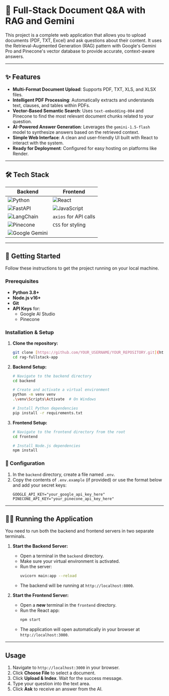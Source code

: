 # 📄 Full-Stack Document Q&A with RAG and Gemini

This project is a complete web application that allows you to upload documents (PDF, TXT, Excel) and ask questions about their content. It uses the Retrieval-Augmented Generation (RAG) pattern with Google's Gemini Pro and Pinecone's vector database to provide accurate, context-aware answers.




---

## ✨ Features

* **Multi-Format Document Upload**: Supports PDF, TXT, XLS, and XLSX files.
* **Intelligent PDF Processing**: Automatically extracts and understands text, clauses, and tables within PDFs.
* **Vector-Based Semantic Search**: Uses `text-embedding-004` and Pinecone to find the most relevant document chunks related to your question.
* **AI-Powered Answer Generation**: Leverages the `gemini-1.5-flash` model to synthesize answers based on the retrieved context.
* **Simple Web Interface**: A clean and user-friendly UI built with React to interact with the system.
* **Ready for Deployment**: Configured for easy hosting on platforms like Render.

---

## 🛠️ Tech Stack

| Backend                                                                                      | Frontend                                                       |
| -------------------------------------------------------------------------------------------- | -------------------------------------------------------------- |
| ![Python](https://img.shields.io/badge/python-3670A0?style=for-the-badge&logo=python&logoColor=ffdd54) | ![React](https://img.shields.io/badge/react-%2320232a.svg?style=for-the-badge&logo=react&logoColor=%2361DAFB) |
| ![FastAPI](https://img.shields.io/badge/FastAPI-005571?style=for-the-badge&logo=fastapi)           | ![JavaScript](https://img.shields.io/badge/javascript-%23323330.svg?style=for-the-badge&logo=javascript&logoColor=%23F7DF1E) |
| ![LangChain](https://img.shields.io/badge/LangChain-008664?style=for-the-badge)               | `axios` for API calls                                          |
| ![Pinecone](https://img.shields.io/badge/pinecone-4A90E2?style=for-the-badge&logo=pinecone&logoColor=white) | `CSS` for styling                                              |
| ![Google Gemini](https://img.shields.io/badge/Google%20Gemini-8E75B9?style=for-the-badge&logo=google&logoColor=white) |                                                                |

---

## 🚀 Getting Started

Follow these instructions to get the project running on your local machine.

### Prerequisites

* **Python 3.8+**
* **Node.js v16+**
* **Git**
* **API Keys** for:
    * Google AI Studio
    * Pinecone

### Installation & Setup

1.  **Clone the repository:**
    ```bash
    git clone [https://github.com/YOUR_USERNAME/YOUR_REPOSITORY.git](https://github.com/YOUR_USERNAME/YOUR_REPOSITORY.git)
    cd rag-fullstack-app
    ```

2.  **Backend Setup:**
    ```bash
    # Navigate to the backend directory
    cd backend

    # Create and activate a virtual environment
    python -m venv venv
    .\venv\Scripts\Activate  # On Windows

    # Install Python dependencies
    pip install -r requirements.txt
    ```

3.  **Frontend Setup:**
    ```bash
    # Navigate to the frontend directory from the root
    cd frontend

    # Install Node.js dependencies
    npm install
    ```

### 🔑 Configuration

1.  In the `backend` directory, create a file named `.env`.
2.  Copy the contents of `.env.example` (if provided) or use the format below and add your secret keys:
    ```env
    GOOGLE_API_KEY="your_google_api_key_here"
    PINECONE_API_KEY="your_pinecone_api_key_here"
    ```

---

## 🏃‍♂️ Running the Application

You need to run both the backend and frontend servers in two separate terminals.

1.  **Start the Backend Server:**
    * Open a terminal in the `backend` directory.
    * Make sure your virtual environment is activated.
    * Run the server:
        ```bash
        uvicorn main:app --reload
        ```
    * The backend will be running at `http://localhost:8000`.

2.  **Start the Frontend Server:**
    * Open a **new** terminal in the `frontend` directory.
    * Run the React app:
        ```bash
        npm start
        ```
    * The application will open automatically in your browser at `http://localhost:3000`.

---

## Usage

1.  Navigate to `http://localhost:3000` in your browser.
2.  Click **Choose File** to select a document.
3.  Click **Upload & Index**. Wait for the success message.
4.  Type your question into the text area.
5.  Click **Ask** to receive an answer from the AI.